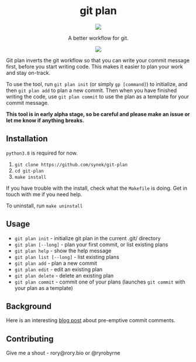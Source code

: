 <h1 align="center">git plan</h1>
<p align="center">
  <img src="https://github.com/synek/git-plan/workflows/Full%20Tests/badge.svg">
</p>
<p align="center">
A better workflow for git.
</p>

<p align="center">
  <img src="https://user-images.githubusercontent.com/9436784/110315084-a7e39f80-8000-11eb-8a14-3799c7e2cfd3.png">
</p>

<p>
    Git plan inverts the git workflow so that you can write your commit message first, before you start writing code. 
    This makes it easier to plan your work and stay on-track.
</p>
<p>
    To use the tool, run <code>git plan init</code> (or simply <code>gp [command]</code>) to initialize, and then 
    <code>git plan add</code> to plan a new commit. Then when you have finished writing the code, use 
    <code>git plan commit</code> to use the plan as a template for your commit message.
</p>
<p>
    <b>This tool is in <b>early alpha</b> stage, so be careful and please make an issue or let me know if anything breaks.</b>
</p>

<h2>Installation</h2>
<p><code>python3.8</code> is required for now.</p>
<ol>
    <li><code>git clone https://github.com/synek/git-plan</code></li>
    <li><code>cd git-plan</code></li>
    <li><code>make install</code></li>
</ol>
<p>
    If you have trouble with the install, check what the <code>Makefile</code> is doing. Get in touch with me if you need help.
</p>
<p>
    To uninstall, run <code>make uninstall</code>
</p>

<h2>Usage</h2>
<ul>
    <li><code>git plan init</code> - initialize git plan in the current .git/ directory</li>
    <li><code>git plan [--long]</code> - plan your first commit, or list existing plans</li>
    <li><code>git plan help</code> - show the help message</li>
    <li><code>git plan list [--long]</code> - list existing plans</li>
    <li><code>git plan add</code> - plan a new commit</li>
    <li><code>git plan edit</code> - edit an existing plan</li>
    <li><code>git plan delete</code> - delete an existing plan</li>
    <li><code>git plan commit</code> - commit one of your plans (launches <code>git commit</code> with your plan as a template)</li>
</ul>

<h2>Background</h2>
<p>
    Here is an interesting <a href="https://arialdomartini.wordpress.com/2012/09/03/pre-emptive-commit-comments/">blog post</a>
    about pre-emptive commit comments.
</p>

<h2>Contributing</h2>
<p>Give me a shout - rory@rory.bio or @ryrobyrne</p>
